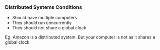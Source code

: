 ### Distributed Systems Conditions
- Should have multiple computers
- They should run concurrently
- They should not share a global clock

Eg. Amazon is a distributed system. But your computer is not as it shares a global clock

